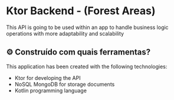 # Ktor Backend - (Forest Areas)

This API is going to be used within an app to handle business logic operations with more adaptability and scalability

## ⚙ Construído com quais ferramentas?

This application has been created with the following technologies:

- Ktor for developing the API
- NoSQL MongoDB for storage documents
- Kotlin programming language
